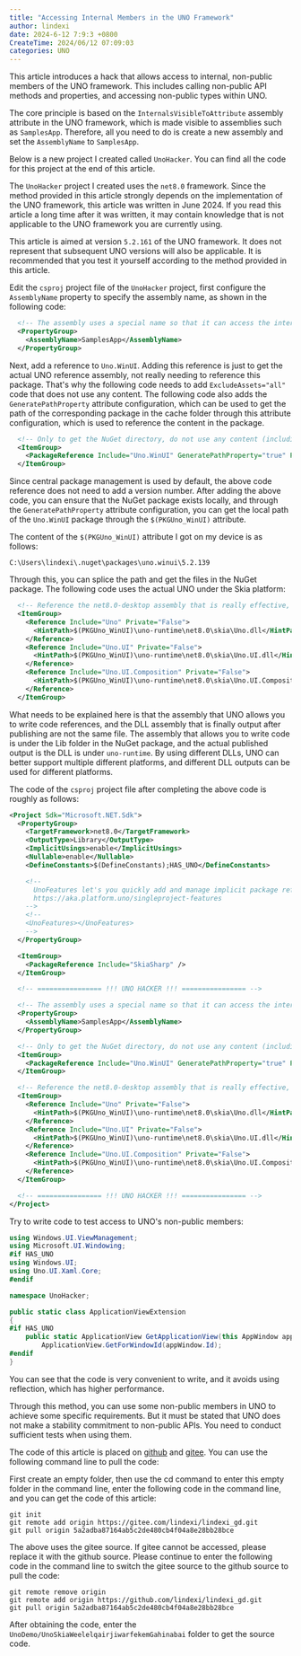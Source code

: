 ```yaml
---
title: "Accessing Internal Members in the UNO Framework"
author: lindexi
date: 2024-6-12 7:9:3 +0800
CreateTime: 2024/06/12 07:09:03
categories: UNO
---
```


This article introduces a hack that allows access to internal, non-public members of the UNO framework. This includes calling non-public API methods and properties, and accessing non-public types within UNO.

<!--more-->


<!-- CreateTime:2024/06/12 07:09:03 -->

<!-- 发布 -->
<!-- 博客 -->

The core principle is based on the `InternalsVisibleToAttribute` assembly attribute in the UNO framework, which is made visible to assemblies such as `SamplesApp`. Therefore, all you need to do is create a new assembly and set the `AssemblyName` to `SamplesApp`.

Below is a new project I created called `UnoHacker`. You can find all the code for this project at the end of this article.

The `UnoHacker` project I created uses the `net8.0` framework. Since the method provided in this article strongly depends on the implementation of the UNO framework, this article was written in June 2024. If you read this article a long time after it was written, it may contain knowledge that is not applicable to the UNO framework you are currently using.

This article is aimed at version `5.2.161` of the UNO framework. It does not represent that subsequent UNO versions will also be applicable. It is recommended that you test it yourself according to the method provided in this article.

Edit the `csproj` project file of the `UnoHacker` project, first configure the `AssemblyName` property to specify the assembly name, as shown in the following code:

```xml
  <!-- The assembly uses a special name so that it can access the internal API. -->
  <PropertyGroup>
    <AssemblyName>SamplesApp</AssemblyName>
  </PropertyGroup>
```

Next, add a reference to `Uno.WinUI`. Adding this reference is just to get the actual UNO reference assembly, not really needing to reference this package. That's why the following code needs to add `ExcludeAssets="all"` code that does not use any content. The following code also adds the `GeneratePathProperty` attribute configuration, which can be used to get the path of the corresponding package in the cache folder through this attribute configuration, which is used to reference the content in the package.

```xml
  <!-- Only to get the NuGet directory, do not use any content (including compile;runtime;build, etc.) -->
  <ItemGroup>
    <PackageReference Include="Uno.WinUI" GeneratePathProperty="true" PrivateAssets="all" ExcludeAssets="all" />
  </ItemGroup>
```

Since central package management is used by default, the above code reference does not need to add a version number. After adding the above code, you can ensure that the NuGet package exists locally, and through the `GeneratePathProperty` attribute configuration, you can get the local path of the `Uno.WinUI` package through the `$(PKGUno_WinUI)` attribute.

The content of the `$(PKGUno_WinUI)` attribute I got on my device is as follows:

```
C:\Users\lindexi\.nuget\packages\uno.winui\5.2.139
```

Through this, you can splice the path and get the files in the NuGet package. The following code uses the actual UNO under the Skia platform:

```xml
  <!-- Reference the net8.0-desktop assembly that is really effective, not the assembly dedicated to reference. -->
  <ItemGroup>
    <Reference Include="Uno" Private="False">
      <HintPath>$(PKGUno_WinUI)\uno-runtime\net8.0\skia\Uno.dll</HintPath>
    </Reference>
    <Reference Include="Uno.UI" Private="False">
      <HintPath>$(PKGUno_WinUI)\uno-runtime\net8.0\skia\Uno.UI.dll</HintPath>
    </Reference>
    <Reference Include="Uno.UI.Composition" Private="False">
      <HintPath>$(PKGUno_WinUI)\uno-runtime\net8.0\skia\Uno.UI.Composition.dll</HintPath>
    </Reference>
  </ItemGroup>
```

What needs to be explained here is that the assembly that UNO allows you to write code references, and the DLL assembly that is finally output after publishing are not the same file. The assembly that allows you to write code is under the Lib folder in the NuGet package, and the actual published output is the DLL is under `uno-runtime`. By using different DLLs, UNO can better support multiple different platforms, and different DLL outputs can be used for different platforms.

The code of the `csproj` project file after completing the above code is roughly as follows:

```xml
<Project Sdk="Microsoft.NET.Sdk">
  <PropertyGroup>
    <TargetFramework>net8.0</TargetFramework>
    <OutputType>Library</OutputType>
    <ImplicitUsings>enable</ImplicitUsings>
    <Nullable>enable</Nullable>
    <DefineConstants>$(DefineConstants);HAS_UNO</DefineConstants>

    <!--
      UnoFeatures let's you quickly add and manage implicit package references based on the features you want to use.
      https://aka.platform.uno/singleproject-features
    -->
    <!--
    <UnoFeatures></UnoFeatures>
    -->
  </PropertyGroup>

  <ItemGroup>
    <PackageReference Include="SkiaSharp" />
  </ItemGroup>

  <!-- ================ !!! UNO HACKER !!! ================ -->

  <!-- The assembly uses a special name so that it can access the internal API. -->
  <PropertyGroup>
    <AssemblyName>SamplesApp</AssemblyName>
  </PropertyGroup>

  <!-- Only to get the NuGet directory, do not use any content (including compile;runtime;build, etc.) -->
  <ItemGroup>
    <PackageReference Include="Uno.WinUI" GeneratePathProperty="true" PrivateAssets="all" ExcludeAssets="all" />
  </ItemGroup>

  <!-- Reference the net8.0-desktop assembly that is really effective, not the assembly dedicated to reference. -->
  <ItemGroup>
    <Reference Include="Uno" Private="False">
      <HintPath>$(PKGUno_WinUI)\uno-runtime\net8.0\skia\Uno.dll</HintPath>
    </Reference>
    <Reference Include="Uno.UI" Private="False">
      <HintPath>$(PKGUno_WinUI)\uno-runtime\net8.0\skia\Uno.UI.dll</HintPath>
    </Reference>
    <Reference Include="Uno.UI.Composition" Private="False">
      <HintPath>$(PKGUno_WinUI)\uno-runtime\net8.0\skia\Uno.UI.Composition.dll</HintPath>
    </Reference>
  </ItemGroup>

  <!-- ================ !!! UNO HACKER !!! ================ -->
</Project>
```

Try to write code to test access to UNO's non-public members:

```csharp
using Windows.UI.ViewManagement;
using Microsoft.UI.Windowing;
#if HAS_UNO
using Windows.UI;
using Uno.UI.Xaml.Core;
#endif

namespace UnoHacker;

public static class ApplicationViewExtension
{
#if HAS_UNO
    public static ApplicationView GetApplicationView(this AppWindow appWindow) =>
        ApplicationView.GetForWindowId(appWindow.Id);
#endif
}
```

You can see that the code is very convenient to write, and it avoids using reflection, which has higher performance.

Through this method, you can use some non-public members in UNO to achieve some specific requirements. But it must be stated that UNO does not make a stability commitment to non-public APIs. You need to conduct sufficient tests when using them.

The code of this article is placed on [github](https://github.com/lindexi/lindexi_gd/tree/5a2adba87164ab5c2de480cb4f04a8e28bb28bce/UnoDemo/UnoSkiaWeelelqairjiwarfekemGahinabai) and [gitee](https://gitee.com/lindexi/lindexi_gd/tree/5a2adba87164ab5c2de480cb4f04a8e28bb28bce/UnoDemo/UnoSkiaWeelelqairjiwarfekemGahinabai). You can use the following command line to pull the code:

First create an empty folder, then use the cd command to enter this empty folder in the command line, enter the following code in the command line, and you can get the code of this article:

```
git init
git remote add origin https://gitee.com/lindexi/lindexi_gd.git
git pull origin 5a2adba87164ab5c2de480cb4f04a8e28bb28bce
```

The above uses the gitee source. If gitee cannot be accessed, please replace it with the github source. Please continue to enter the following code in the command line to switch the gitee source to the github source to pull the code:

```
git remote remove origin
git remote add origin https://github.com/lindexi/lindexi_gd.git
git pull origin 5a2adba87164ab5c2de480cb4f04a8e28bb28bce
```

After obtaining the code, enter the `UnoDemo/UnoSkiaWeelelqairjiwarfekemGahinabai` folder to get the source code.
